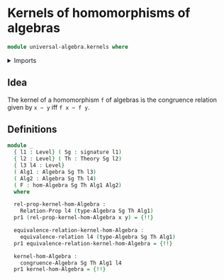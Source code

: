 # Kernels of homomorphisms of algebras

```agda
module universal-algebra.kernels where
```

<details><summary>Imports</summary>

```agda
open import elementary-number-theory.natural-numbers

open import foundation.action-on-identifications-binary-functions
open import foundation.action-on-identifications-functions
open import foundation.binary-relations
open import foundation.dependent-pair-types
open import foundation.equivalence-relations
open import foundation.identity-types
open import foundation.universe-levels

open import linear-algebra.functoriality-vectors
open import linear-algebra.vectors

open import universal-algebra.algebraic-theories
open import universal-algebra.algebras-of-theories
open import universal-algebra.congruences
open import universal-algebra.homomorphisms-of-algebras
open import universal-algebra.signatures
```

</details>

## Idea

The kernel of a homomorphism `f` of algebras is the congruence relation given by
`x ~ y` iff `f x ~ f y`.

## Definitions

```agda
module _
  { l1 : Level} ( Sg : signature l1)
  { l2 : Level} ( Th : Theory Sg l2)
  { l3 l4 : Level}
  ( Alg1 : Algebra Sg Th l3)
  ( Alg2 : Algebra Sg Th l4)
  ( F : hom-Algebra Sg Th Alg1 Alg2)
  where

  rel-prop-kernel-hom-Algebra :
    Relation-Prop l4 (type-Algebra Sg Th Alg1)
  pr1 (rel-prop-kernel-hom-Algebra x y) = {!!}

  equivalence-relation-kernel-hom-Algebra :
    equivalence-relation l4 (type-Algebra Sg Th Alg1)
  pr1 equivalence-relation-kernel-hom-Algebra = {!!}

  kernel-hom-Algebra :
    congruence-Algebra Sg Th Alg1 l4
  pr1 kernel-hom-Algebra = {!!}
```
